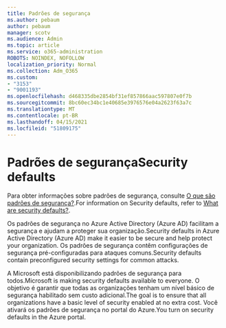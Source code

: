 ```yaml
---
title: Padrões de segurança
ms.author: pebaum
author: pebaum
manager: scotv
ms.audience: Admin
ms.topic: article
ms.service: o365-administration
ROBOTS: NOINDEX, NOFOLLOW
localization_priority: Normal
ms.collection: Adm_O365
ms.custom:
- "3153"
- "9001193"
ms.openlocfilehash: d468335dbe2854bf31ef857866aac597807e0f7b
ms.sourcegitcommit: 8bc60ec34bc1e40685e3976576e04a2623f63a7c
ms.translationtype: MT
ms.contentlocale: pt-BR
ms.lasthandoff: 04/15/2021
ms.locfileid: "51809175"
---
```

# <a name="security-defaults"></a><span data-ttu-id="b8d87-102">Padrões de segurança</span><span class="sxs-lookup"><span data-stu-id="b8d87-102">Security defaults</span></span>

<span data-ttu-id="b8d87-103">Para obter informações sobre padrões de segurança, consulte [O que são padrões de segurança?](https://docs.microsoft.com/azure/active-directory/conditional-access/concept-conditional-access-security-defaults).</span><span class="sxs-lookup"><span data-stu-id="b8d87-103">For information on Security defaults, refer to [What are security defaults?](https://docs.microsoft.com/azure/active-directory/conditional-access/concept-conditional-access-security-defaults).</span></span>

<span data-ttu-id="b8d87-104">Os padrões de segurança no Azure Active Directory (Azure AD) facilitam a segurança e ajudam a proteger sua organização.</span><span class="sxs-lookup"><span data-stu-id="b8d87-104">Security defaults in Azure Active Directory (Azure AD) make it easier to be secure and help protect your organization.</span></span> <span data-ttu-id="b8d87-105">Os padrões de segurança contêm configurações de segurança pré-configuradas para ataques comuns.</span><span class="sxs-lookup"><span data-stu-id="b8d87-105">Security defaults contain preconfigured security settings for common attacks.</span></span>

<span data-ttu-id="b8d87-106">A Microsoft está disponibilizando padrões de segurança para todos.</span><span class="sxs-lookup"><span data-stu-id="b8d87-106">Microsoft is making security defaults available to everyone.</span></span> <span data-ttu-id="b8d87-107">O objetivo é garantir que todas as organizações tenham um nível básico de segurança habilitado sem custo adicional.</span><span class="sxs-lookup"><span data-stu-id="b8d87-107">The goal is to ensure that all organizations have a basic level of security enabled at no extra cost.</span></span> <span data-ttu-id="b8d87-108">Você ativará os padrões de segurança no portal do Azure.</span><span class="sxs-lookup"><span data-stu-id="b8d87-108">You turn on security defaults in the Azure portal.</span></span>
